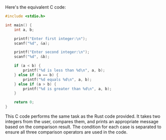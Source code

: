 Here's the equivalent C code:

```c
#include <stdio.h>

int main() {
    int a, b;

    printf("Enter first integer:\n");
    scanf("%d", &a);

    printf("Enter second integer:\n");
    scanf("%d", &b);

    if (a < b) {
        printf("%d is less than %d\n", a, b);
    } else if (a == b) {
        printf("%d equals %d\n", a, b);
    } else if (a > b) {
        printf("%d is greater than %d\n", a, b);
    }

    return 0;
}
```

This C code performs the same task as the Rust code provided. It takes two integers from the user, compares them, and prints an appropriate message based on the comparison result. The condition for each case is separated to ensure all three comparison operators are used in the code.
